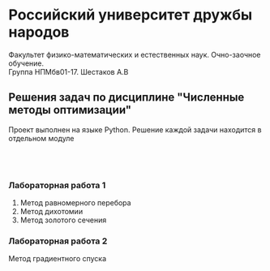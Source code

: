 # Российский университет дружбы народов
Факультет физико-математических и естественных наук. Очно-заочное обучение.  
Группа НПМбв01-17. Шестаков А.В

## Решения задач по дисциплине "Численные методы оптимизации"
Проект выполнен на языке Python. Решение каждой задачи находится в отдельном модуле <br/><br/><br/><br/>

### Лабораторная работа 1
1. Метод равномерного перебора
2. Метод дихотомии
3. Метод золотого сечения

### Лабораторная работа 2
Метод градиентного спуска